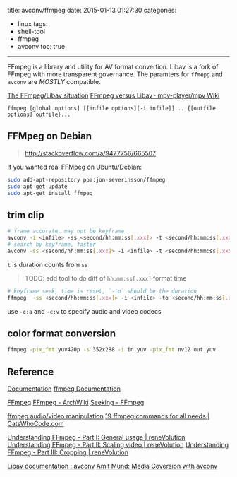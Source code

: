 title: avconv/ffmpeg
date: 2015-01-13 01:27:30
categories:
- linux
tags:
- shell-tool
- ffmpeg
- avconv
toc: true
---

FFmpeg is a library and utility for AV format convertion.
Libav is a fork of FFmpeg with more transparent governance.
The paramters for `ffmepg` and `avconv` are *MOSTLY* compatible.

[The FFmpeg/Libav situation](http://blog.pkh.me/p/13-the-ffmpeg-libav-situation.html)
[FFmpeg versus Libav · mpv-player/mpv Wiki](https://github.com/mpv-player/mpv/wiki/FFmpeg-versus-Libav)

```
ffmpeg [global options] [[infile options][-i infile]]... {[outfile options] outfile}...
```

<!-- more -->

## FFMpeg on Debian

> http://stackoverflow.com/a/9477756/665507

If you wanted real FFMpeg on Ubuntu/Debian:

```sh
sudo add-apt-repository ppa:jon-severinsson/ffmpeg
sudo apt-get update
sudo apt-get install ffmpeg
```

## trim clip

```sh
# frame accurate, may not be keyframe
avconv -i <infile> -ss <second/hh:mm:ss[.xxx]> -t <second/hh:mm:ss[.xxx]> -c copy <outfile>
# search by keyframe, faster
avconv -ss <second/hh:mm:ss[.xxx]> -i <infile> -t <second/hh:mm:ss[.xxx]> -c copy <outfile>
```

`t` is duration counts from `ss`
> TODO: add tool to do diff of `hh:mm:ss[.xxx]` format time

```sh
# keyframe seek, time is reset, `-to` should be the duration
ffmpeg  -ss <second/hh:mm:ss[.xxx]> -i <infile> -to <second/hh:mm:ss[.xxx]> -c copy <outfile>
```

use `-c:a` and `-c:v` to specify audio and video codecs

## color format conversion

```sh
ffmpeg -pix_fmt yuv420p -s 352x288 -i in.yuv -pix_fmt nv12 out.yuv
```


## Reference

[Documentation](http://ffmpeg.org/documentation.html)
[ffmpeg Documentation](http://ffmpeg.org/ffmpeg.html)

[FFmpeg](http://trac.ffmpeg.org/)
[FFmpeg - ArchWiki](https://wiki.archlinux.org/index.php/FFmpeg)
[Seeking – FFmpeg](https://trac.ffmpeg.org/wiki/Seeking)

[ffmpeg audio/video manipulation](http://howto-pages.org/ffmpeg/)
[19 ffmpeg commands for all needs | CatsWhoCode.com](http://www.catswhocode.com/blog/19-ffmpeg-commands-for-all-needs)

[Understanding FFmpeg - Part I: General usage | reneVolution](http://www.renevolution.com/understanding-thegeneral-usage-of-ffmpeg-part-one/)
[Understanding FFmpeg - Part II: Scaling video | reneVolution](http://www.renevolution.com/understanding-ffmpeg-part-ii-scaling-video/)
[Understanding FFmpeg - Part III: Cropping | reneVolution](http://www.renevolution.com/understanding-ffmpeg-part-iii-cropping/)

[Libav documentation : avconv](https://libav.org/avconv.html)
[Amit Mund: Media Coversion with avconv](http://amitmund.blogspot.hk/2013/05/media-coversion-with-avconv.html)



